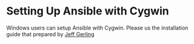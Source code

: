 # Setting Up Ansible with Cygwin

Windows users can setup Ansible with Cygwin. Please us the installation guide that prepared by [Jeff Gerling](https://www.jeffgeerling.com/blog/running-ansible-within-windows)
